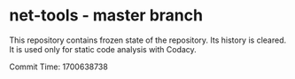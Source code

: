 # net-tools - master branch

This repository contains frozen state of the repository.
Its history is cleared. It is used only for static code
analysis with Codacy.

Commit Time: 1700638738